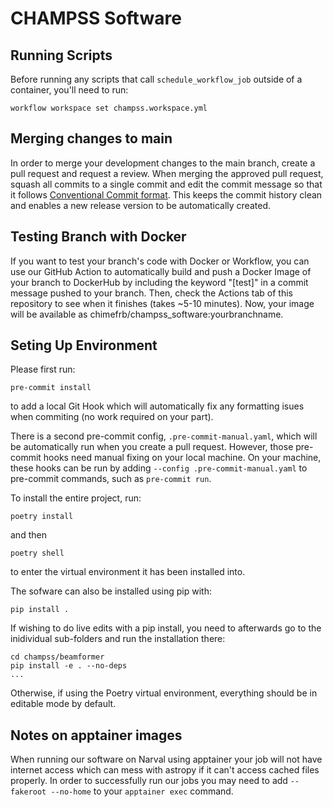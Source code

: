 # CHAMPSS Software

## Running Scripts

Before running any scripts that call `schedule_workflow_job` outside of a container, you'll need to run:
```
workflow workspace set champss.workspace.yml
```

## Merging changes to main

In order to merge your development changes to the main branch, create a pull request and request a review. When merging the approved pull request, squash all commits to a single commit and edit the commit message so that it follows [Conventional Commit format](https://www.conventionalcommits.org/en/v1.0.0/). This keeps the commit history clean and enables a new release version to be automatically created.


## Testing Branch with Docker

If you want to test your branch's code with Docker or Workflow, you can use our GitHub Action to automatically build and push a Docker Image of your branch to DockerHub by including the keyword "[test]" in a commit message pushed to your branch. Then, check the Actions tab of this repository to see when it finishes (takes ~5-10 minutes). Now, your image will be available as chimefrb/champss_software:yourbranchname.

## Seting Up Environment

Please first run:
```
pre-commit install
```
to add a local Git Hook which will automatically fix any formatting isues when commiting (no work required on your part).

There is a second pre-commit config, `.pre-commit-manual.yaml`, which will be automatically run when you create a pull request.
However, those pre-commit hooks need manual fixing on your local machine.
On your machine, these hooks can be run by adding `--config .pre-commit-manual.yaml` to pre-commit commands, such as `pre-commit run`.

To install the entire project, run:
```
poetry install
```
and then
```
poetry shell
```
to enter the virtual environment it has been installed into.

The sofware can also be installed using pip with:
```
pip install .
```

If wishing to do live edits with a pip install, you need to afterwards go to the inidividual sub-folders and run the installation there:
```
cd champss/beamformer
pip install -e . --no-deps
...
```
Otherwise, if using the Poetry virtual environment, everything should be in editable mode by default.


## Notes on apptainer images

When running our software on Narval using apptainer your job will not have internet access which can mess with astropy if it can't access cached files properly.
In order to successfully run our jobs you may need to add `--fakeroot --no-home` to your `apptainer exec` command.
